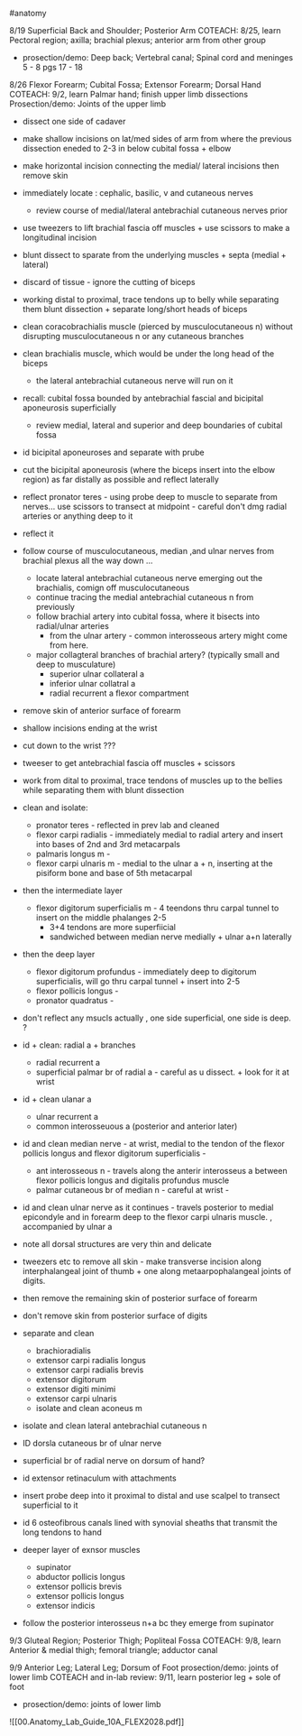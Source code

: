 #anatomy

8/19
Superficial Back and Shoulder; Posterior Arm
COTEACH: 8/25, learn Pectoral region; axilla; brachial plexus; anterior arm from other group 
- prosection/demo: Deep back; Vertebral canal; Spinal cord and meninges
5 - 8 pgs
17 - 18 



8/26
Flexor Forearm; Cubital Fossa; Extensor Forearm; Dorsal Hand
COTEACH: 9/2, learn Palmar hand; finish upper limb dissections
Prosection/demo: Joints of the upper limb
- dissect one side of cadaver
- make shallow incisions on lat/med sides of arm from where the previous dissection eneded to 2-3 in below cubital fossa + elbow 
- make horizontal incision connecting the medial/ lateral incisions then remove skin 
- immediately locate : cephalic, basilic, v and cutaneous nerves 
	- review course of medial/lateral antebrachial cutaneous nerves prior 
- use tweezers to lift brachial fascia off muscles + use scissors to make a longitudinal incision 
- blunt dissect to sparate from the underlying muscles + septa (medial + lateral)
- discard of tissue - ignore the cutting of biceps 
- working distal to proximal, trace tendons up to belly while separating them blunt dissection + separate long/short heads of biceps 
- clean coracobrachialis muscle (pierced by musculocutaneous n) without disrupting musculocutaneous n or any cutaneous branches 
- clean brachialis muscle, which would be under the long head of the biceps 
	- the lateral antebrachial cutaneous nerve will run on it 
- recall: cubital fossa bounded by antebrachial fascial and bicipital aponeurosis superficially 
	- review medial, lateral and superior and deep boundaries of cubital fossa
- id bicipital aponeuroses and separate with prube 
- cut the bicipital aponeurosis (where the biceps insert into the elbow region) as far distally as possible and reflect laterally 
- reflect pronator teres - using probe deep to muscle to separate from nerves... use scissors to transect at midpoint - careful don't dmg radial arteries or anything deep to it 
- reflect it 
- follow course of musculocutaneous, median ,and ulnar nerves from brachial plexus all the way down ... 
	- locate lateral antebrachial cutaneous nerve emerging out the brachialis, comign off musculocutaneous 
	- continue tracing the medial antebrachial cutaneous n from previously 
	- follow brachial artery into cubital fossa, where it bisects into radial/ulnar arteries 
		- from the ulnar artery - common interosseous artery might come from here. 
	- major collagteral branches of brachial artery? (typically small and deep to musculature)
		- superior ulnar collateral a 
		- inferior ulnar collatral a 
		- radial recurrent a 
flexor compartment 
- remove skin of anterior surface of forearm 
- shallow incisions ending at the wrist 
- cut down to the wrist ??? 
- tweeser to get antebrachial fascia off muscles + scissors 
- work from dital to proximal, trace tendons of muscles up to the bellies while separating them with blunt dissection 
- clean and isolate: 
	- pronator teres - reflected in prev lab and cleaned
	- flexor carpi radialis - immediately medial to radial artery and insert into bases of 2nd and 3rd metacarpals 
	- palmaris longus m - 
	- flexor carpi ulnaris m - medial to the ulnar a + n, inserting at the pisiform bone and base of 5th metacarpal  
- then the intermediate layer
	- flexor digitorum superficialis m - 4 teendons thru carpal tunnel to insert on the middle phalanges 2-5 
		- 3+4 tendons are more superfiicial 
		- sandwiched between median nerve medially + ulnar a+n laterally 
- then the deep layer 
	- flexor digitorum profundus - immediately deep to digitorum superficialis, will go thru carpal tunnel + insert into 2-5 
	- flexor pollicis longus -  
	- pronator quadratus -  
- don't reflect any msucls actually , one side superficial, one side is deep. ? 
- id + clean: radial a + branches
	- radial recurrent a 
	- superficial palmar br of radial a  - careful as u dissect. + look for it at wrist 
- id + clean ulanar a 
	- ulnar recurrent a 
	- common interosseuous a (posterior and anterior later)
- id and clean median nerve - at wrist, medial to the tendon of the flexor pollicis longus and flexor digitorum superficialis - 
	- ant interosseous n - travels along the anterir interosseus a between flexor pollicis longus and digitalis profundus muscle 
	- palmar cutaneous br of median n - careful at wrist - 
- id and clean ulnar nerve as it continues - travels posterior to medial epicondyle and in forearm deep to the flexor carpi ulnaris muscle. , accompanied by ulnar a 

- note all dorsal structures are very thin and delicate 
- tweezers etc to remove all skin - make transverse incision along interphalangeal joint of thumb + one along metaarpophalangeal joints of digits. 
- then remove the remaining skin of posterior surface of forearm 
- don't remove skin from posterior surface of digits 
- separate and clean 
	- brachioradialis 
	- extensor carpi radialis longus 
	- extensor carpi radialis brevis
	- extensor digitorum 
	- extensor digiti minimi 
	- extensor carpi ulnaris 
	- isolate and clean aconeus m 
- isolate and clean lateral antebrachial cutaneous n 
- ID dorsla cutaneous br of ulnar nerve 
- superficial br of radial nerve on dorsum of hand? 
- id extensor retinaculum with attachments
- insert probe deep into it proximal to distal and use scalpel to transect superficial to it 
- id 6 osteofibrous canals lined with synovial sheaths that transmit the long tendons to hand 
- deeper layer of exnsor muscles
	- supinator
	- abductor pollicis longus 
	- extensor pollicis brevis
	- extensor pollicis longus 
	- extensor indicis 
- follow the posterior interosseus n+a bc they emerge from supinator 


9/3
Gluteal Region; Posterior Thigh; Popliteal Fossa
COTEACH: 9/8, learn Anterior & medial thigh; femoral triangle; adductor canal

9/9
Anterior Leg; Lateral Leg; Dorsum of Foot
prosection/demo: joints of lower limb
COTEACH and in-lab review: 9/11, learn posterior leg + sole of foot 
- prosection/demo: joints of lower limb 


![[00.Anatomy_Lab_Guide_10A_FLEX2028.pdf]]

